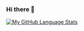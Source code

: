 ### Hi there 👋

[![My GitHub Language Stats](https://github-readme-stats.vercel.app/api/top-langs/?Rushika08=jasongaylord&langs_count=5&theme=tokyonight)]()
